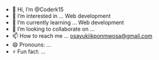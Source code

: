 - 👋 Hi, I’m @Coderk15
- 👀 I’m interested in ... Web development
- 🌱 I’m currently learning ... Web development 
- 💞️ I’m looking to collaborate on ...
- 📫 How to reach me ... osayukiikponmwosa@gmail.com 
- 😄 Pronouns: ...
- ⚡ Fun fact: ...

<!---
Coderk15/Coderk15 is a ✨ special ✨ repository because its `README.md` (this file) appears on your GitHub profile.
You can click the Preview link to take a look at your changes.
--->
